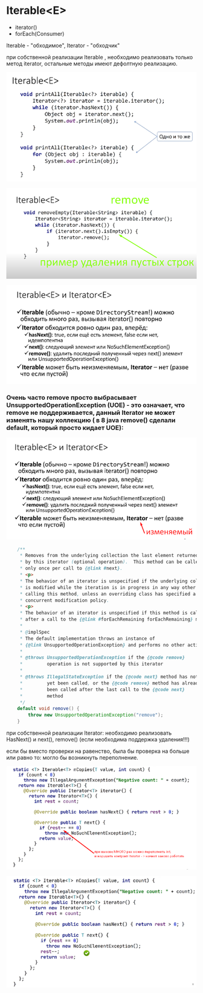 # Iterable\<E>

* iterator()
* forEach(Consumer)

Iterable  - "обходимое", Iterator - "обходчик"

при собственной реализации Iterable , необходимо реализовать только метод iterator, остальные методы имеют дефолтную реализацию.

![](<../../.gitbook/assets/image (357).png>)

![](<../../.gitbook/assets/image (153).png>)

![](<../../.gitbook/assets/image (263).png>)

### Очень часто remove просто выбрасывает UnsupportedOperationException (UOE) - это означает, что remove не поддерживается, данный Iterator не может изменять нашу коллекцию ( в 8 java  remove() сделали default, который просто кидает UOE):

![](<../../.gitbook/assets/image (38).png>)

```java
    /**
     * Removes from the underlying collection the last element returned
     * by this iterator (optional operation).  This method can be called
     * only once per call to {@link #next}.
     * <p>
     * The behavior of an iterator is unspecified if the underlying collection
     * is modified while the iteration is in progress in any way other than by
     * calling this method, unless an overriding class has specified a
     * concurrent modification policy.
     * <p>
     * The behavior of an iterator is unspecified if this method is called
     * after a call to the {@link #forEachRemaining forEachRemaining} method.
     *
     * @implSpec
     * The default implementation throws an instance of
     * {@link UnsupportedOperationException} and performs no other action.
     *
     * @throws UnsupportedOperationException if the {@code remove}
     *         operation is not supported by this iterator
     *
     * @throws IllegalStateException if the {@code next} method has not
     *         yet been called, or the {@code remove} method has already
     *         been called after the last call to the {@code next}
     *         method
     */
    default void remove() {
        throw new UnsupportedOperationException("remove");
    }
```

при собственной реализации Iterator: необходимо реализовать HasNext() и next(),        remove() (если необходима поддержка удаления!!!)

если бы вместо проверки на равенство, была бы проверка на больше или равно то: могло бы возникнуть переполнение.

![](<../../.gitbook/assets/image (213).png>)

![](<../../.gitbook/assets/image (394).png>)
